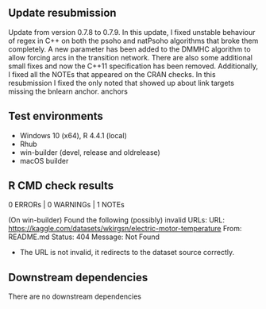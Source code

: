 ## Update resubmission
Update from version 0.7.8 to 0.7.9.  In this update, I fixed unstable behaviour of regex in C++ on both the psoho and natPsoho algorithms that broke them completely. A new parameter has been added to the DMMHC algorithm to allow forcing arcs in the transition network. There are also some additional small fixes and now the C++11 specification has been removed. Additionally, I fixed all the NOTEs that appeared on the CRAN checks. In this resubmission I fixed the only noted that showed up about link targets missing the bnlearn anchor.
   anchors

## Test environments
* Windows 10 (x64), R 4.4.1 (local)
* Rhub
* win-builder (devel, release and oldrelease)
* macOS builder

## R CMD check results
0 ERRORs | 0 WARNINGs | 1 NOTEs

(On win-builder)
Found the following (possibly) invalid URLs:
  URL: https://kaggle.com/datasets/wkirgsn/electric-motor-temperature
    From: README.md
    Status: 404
    Message: Not Found
  
* The URL is not invalid, it redirects to the dataset source correctly.

## Downstream dependencies
There are no downstream dependencies
